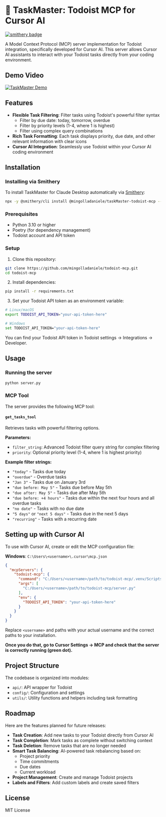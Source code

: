 # 🚀 TaskMaster: Todoist MCP for Cursor AI

[![smithery badge](https://smithery.ai/badge/@mingolladaniele/taskMaster-todoist-mcp)](https://smithery.ai/server/@mingolladaniele/taskMaster-todoist-mcp)

A Model Context Protocol (MCP) server implementation for Todoist integration, specifically developed for Cursor AI. This server allows Cursor AI assistants to interact with your Todoist tasks directly from your coding environment.

## Demo Video
[![TaskMaster Demo](https://img.youtube.com/vi/RM-AaSpTqYI/0.jpg)](https://www.youtube.com/watch?v=RM-AaSpTqYI)

## Features

- **Flexible Task Filtering**: Filter tasks using Todoist's powerful filter syntax
  - Filter by due date: today, tomorrow, overdue
  - Filter by priority levels (1-4, where 1 is highest)
  - Filter using complex query combinations
- **Rich Task Formatting**: Each task displays priority, due date, and other relevant information with clear icons
- **Cursor AI Integration**: Seamlessly use Todoist within your Cursor AI coding environment

## Installation

### Installing via Smithery

To install TaskMaster for Claude Desktop automatically via [Smithery](https://smithery.ai/server/@mingolladaniele/taskMaster-todoist-mcp):

```bash
npx -y @smithery/cli install @mingolladaniele/taskMaster-todoist-mcp --client claude
```

### Prerequisites

- Python 3.10 or higher
- Poetry (for dependency management)
- Todoist account and API token

### Setup

1. Clone this repository:
```bash
git clone https://github.com/mingolladaniele/todoist-mcp.git
cd todoist-mcp
```

2. Install dependencies:
```bash
pip install -r requirements.txt
```

3. Set your Todoist API token as an environment variable:
```bash
# Linux/macOS
export TODOIST_API_TOKEN="your-api-token-here"

# Windows
set TODOIST_API_TOKEN="your-api-token-here"
```

You can find your Todoist API token in Todoist settings → Integrations → Developer.

## Usage

### Running the server

```bash
python server.py
```

### MCP Tool

The server provides the following MCP tool:

#### `get_tasks_tool`

Retrieves tasks with powerful filtering options.

**Parameters:**
- `filter_string`: Advanced Todoist filter query string for complex filtering
- `priority`: Optional priority level (1-4, where 1 is highest priority)

**Example filter strings:**
- `"today"` - Tasks due today
- `"overdue"` - Overdue tasks
- `"Jan 3"` - Tasks due on January 3rd
- `"due before: May 5"` - Tasks due before May 5th
- `"due after: May 5"` - Tasks due after May 5th
- `"due before: +4 hours"` - Tasks due within the next four hours and all overdue tasks
- `"no date"` - Tasks with no due date
- `"5 days"` or `"next 5 days"` - Tasks due in the next 5 days
- `"recurring"` - Tasks with a recurring date

## Setting up with Cursor AI

To use with Cursor AI, create or edit the MCP configuration file:

**Windows**: `C:\Users\<username>\.cursor\mcp.json`

```json
{
  "mcpServers": {
    "todoist-mcp": {
      "command": "C:/Users/<username>/path/to/todoist-mcp/.venv/Scripts/python.exe",
      "args": [
        "C:/Users/<username>/path/to/todoist-mcp/server.py"
      ],
      "env": {
        "TODOIST_API_TOKEN": "your-api-token-here"
      }
    }
  }
}
```

Replace `<username>` and paths with your actual username and the correct paths to your installation.

**Once you do that, go to Cursor Settings  → MCP and check that the server is correctly running (green dot).**

## Project Structure

The codebase is organized into modules:

- `api/`: API wrapper for Todoist
- `config/`: Configuration and settings
- `utils/`: Utility functions and helpers including task formatting

## Roadmap

Here are the features planned for future releases:

- **Task Creation**: Add new tasks to your Todoist directly from Cursor AI
- **Task Completion**: Mark tasks as complete without switching context
- **Task Deletion**: Remove tasks that are no longer needed
- **Smart Task Balancing**: AI-powered task rebalancing based on:
  - Project priority
  - Time commitments
  - Due dates
  - Current workload
- **Project Management**: Create and manage Todoist projects
- **Labels and Filters**: Add custom labels and create saved filters

## License

MIT License

